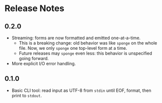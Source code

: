 # Release Notes

## 0.2.0

- Streaming: forms are now formatted and emitted one-at-a-time.
  - This is a breaking change: old behavior was like `sponge` on the whole file. 
    Now, we only `sponge` one top-level form at a time.
  - Future releases may `sponge` even less: this behavior is unspecified going forward.
- More explicit I/O error handling.

## 0.1.0

- Basic CLI tool: read input as UTF-8 from `stdin` until EOF, format, then print to `stdout`.

